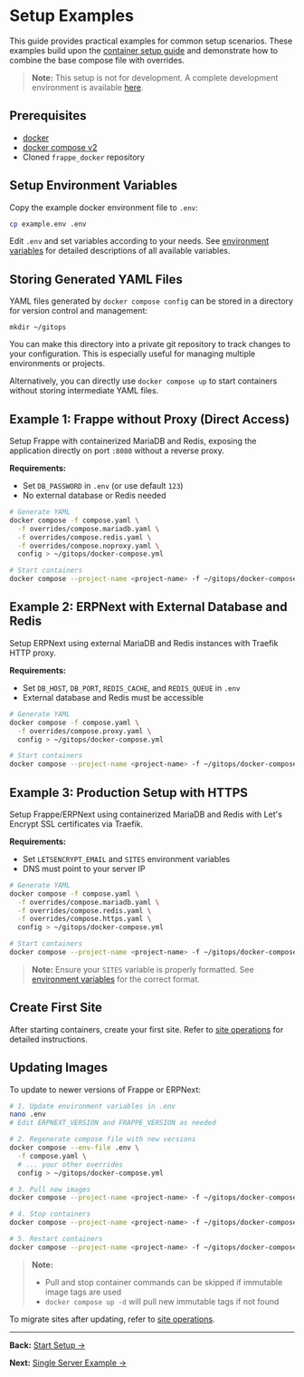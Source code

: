 # Setup Examples

This guide provides practical examples for common setup scenarios. These examples build upon the [container setup guide](container-setup/01-overview.md) and demonstrate how to combine the base compose file with overrides.

> **Note:** This setup is not for development. A complete development environment is available [here](../05-development/01-development.md).

## Prerequisites

- [docker](https://docker.com/get-started)
- [docker compose v2](https://docs.docker.com/compose/cli-command)
- Cloned `frappe_docker` repository

## Setup Environment Variables

Copy the example docker environment file to `.env`:

```sh
cp example.env .env
```

Edit `.env` and set variables according to your needs. See [environment variables](container-setup/04-env-variables.md) for detailed descriptions of all available variables.

## Storing Generated YAML Files

YAML files generated by `docker compose config` can be stored in a directory for version control and management:

```shell
mkdir ~/gitops
```

You can make this directory into a private git repository to track changes to your configuration. This is especially useful for managing multiple environments or projects.

Alternatively, you can directly use `docker compose up` to start containers without storing intermediate YAML files.

## Example 1: Frappe without Proxy (Direct Access)

Setup Frappe with containerized MariaDB and Redis, exposing the application directly on port `:8080` without a reverse proxy.

**Requirements:**
- Set `DB_PASSWORD` in `.env` (or use default `123`)
- No external database or Redis needed

```sh
# Generate YAML
docker compose -f compose.yaml \
  -f overrides/compose.mariadb.yaml \
  -f overrides/compose.redis.yaml \
  -f overrides/compose.noproxy.yaml \
  config > ~/gitops/docker-compose.yml

# Start containers
docker compose --project-name <project-name> -f ~/gitops/docker-compose.yml up -d
```

## Example 2: ERPNext with External Database and Redis

Setup ERPNext using external MariaDB and Redis instances with Traefik HTTP proxy.

**Requirements:**
- Set `DB_HOST`, `DB_PORT`, `REDIS_CACHE`, and `REDIS_QUEUE` in `.env`
- External database and Redis must be accessible

```sh
# Generate YAML
docker compose -f compose.yaml \
  -f overrides/compose.proxy.yaml \
  config > ~/gitops/docker-compose.yml

# Start containers
docker compose --project-name <project-name> -f ~/gitops/docker-compose.yml up -d
```

## Example 3: Production Setup with HTTPS

Setup Frappe/ERPNext using containerized MariaDB and Redis with Let's Encrypt SSL certificates via Traefik.

**Requirements:**
- Set `LETSENCRYPT_EMAIL` and `SITES` environment variables
- DNS must point to your server IP

```sh
# Generate YAML
docker compose -f compose.yaml \
  -f overrides/compose.mariadb.yaml \
  -f overrides/compose.redis.yaml \
  -f overrides/compose.https.yaml \
  config > ~/gitops/docker-compose.yml

# Start containers
docker compose --project-name <project-name> -f ~/gitops/docker-compose.yml up -d
```

> **Note:** Ensure your `SITES` variable is properly formatted. See [environment variables](container-setup/04-env-variables.md) for the correct format.

## Create First Site

After starting containers, create your first site. Refer to [site operations](../04-operations/01-site-operations.md#setup-new-site) for detailed instructions.

## Updating Images

To update to newer versions of Frappe or ERPNext:

```sh
# 1. Update environment variables in .env
nano .env
# Edit ERPNEXT_VERSION and FRAPPE_VERSION as needed

# 2. Regenerate compose file with new versions
docker compose --env-file .env \
  -f compose.yaml \
  # ... your other overrides
  config > ~/gitops/docker-compose.yml

# 3. Pull new images
docker compose --project-name <project-name> -f ~/gitops/docker-compose.yml pull

# 4. Stop containers
docker compose --project-name <project-name> -f ~/gitops/docker-compose.yml down

# 5. Restart containers
docker compose --project-name <project-name> -f ~/gitops/docker-compose.yml up -d
```

> **Note:** 
> - Pull and stop container commands can be skipped if immutable image tags are used
> - `docker compose up -d` will pull new immutable tags if not found

To migrate sites after updating, refer to [site operations](../04-operations/01-site-operations.md#migrate-site).

---

**Back:** [Start Setup →](container-setup/03-start-setup.md)

**Next:** [Single Server Example →](07-single-server-example.md)

